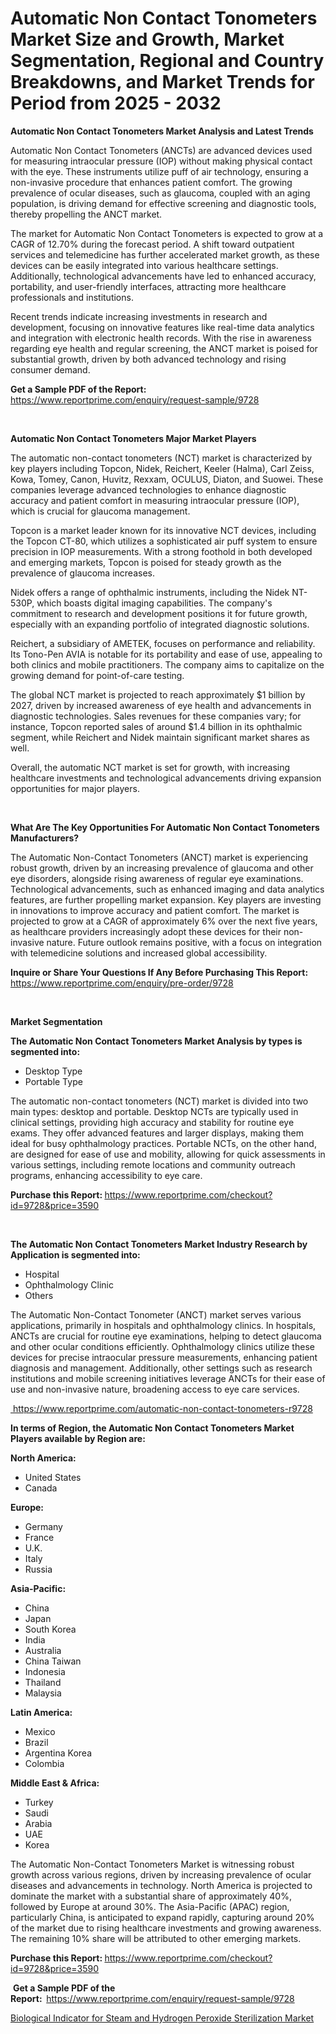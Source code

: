 <p><h1>Automatic Non Contact Tonometers Market Size and Growth, Market Segmentation, Regional and Country Breakdowns, and Market Trends for Period from 2025 -  2032</h1></p><p><strong>Automatic Non Contact Tonometers Market Analysis and Latest Trends</strong></p>
<p><p>Automatic Non Contact Tonometers (ANCTs) are advanced devices used for measuring intraocular pressure (IOP) without making physical contact with the eye. These instruments utilize puff of air technology, ensuring a non-invasive procedure that enhances patient comfort. The growing prevalence of ocular diseases, such as glaucoma, coupled with an aging population, is driving demand for effective screening and diagnostic tools, thereby propelling the ANCT market.</p><p>The market for Automatic Non Contact Tonometers is expected to grow at a CAGR of 12.70% during the forecast period. A shift toward outpatient services and telemedicine has further accelerated market growth, as these devices can be easily integrated into various healthcare settings. Additionally, technological advancements have led to enhanced accuracy, portability, and user-friendly interfaces, attracting more healthcare professionals and institutions. </p><p>Recent trends indicate increasing investments in research and development, focusing on innovative features like real-time data analytics and integration with electronic health records. With the rise in awareness regarding eye health and regular screening, the ANCT market is poised for substantial growth, driven by both advanced technology and rising consumer demand.</p></p>
<p><strong>Get a Sample PDF of the Report:&nbsp;</strong> <a href="https://www.reportprime.com/enquiry/request-sample/9728?utm_campaign=3248&utm_medium=2&utm_source=Github&utm_content=ia&utm_term=20032025&utm_id=automatic-non-contact-tonometers">https://www.reportprime.com/enquiry/request-sample/9728</a></p>
<p>&nbsp;</p>
<p><strong>Automatic Non Contact Tonometers Major Market Players</strong></p>
<p><p>The automatic non-contact tonometers (NCT) market is characterized by key players including Topcon, Nidek, Reichert, Keeler (Halma), Carl Zeiss, Kowa, Tomey, Canon, Huvitz, Rexxam, OCULUS, Diaton, and Suowei. These companies leverage advanced technologies to enhance diagnostic accuracy and patient comfort in measuring intraocular pressure (IOP), which is crucial for glaucoma management.</p><p>Topcon is a market leader known for its innovative NCT devices, including the Topcon CT-80, which utilizes a sophisticated air puff system to ensure precision in IOP measurements. With a strong foothold in both developed and emerging markets, Topcon is poised for steady growth as the prevalence of glaucoma increases.</p><p>Nidek offers a range of ophthalmic instruments, including the Nidek NT-530P, which boasts digital imaging capabilities. The company's commitment to research and development positions it for future growth, especially with an expanding portfolio of integrated diagnostic solutions.</p><p>Reichert, a subsidiary of AMETEK, focuses on performance and reliability. Its Tono-Pen AVIA is notable for its portability and ease of use, appealing to both clinics and mobile practitioners. The company aims to capitalize on the growing demand for point-of-care testing.</p><p>The global NCT market is projected to reach approximately $1 billion by 2027, driven by increased awareness of eye health and advancements in diagnostic technologies. Sales revenues for these companies vary; for instance, Topcon reported sales of around $1.4 billion in its ophthalmic segment, while Reichert and Nidek maintain significant market shares as well.</p><p>Overall, the automatic NCT market is set for growth, with increasing healthcare investments and technological advancements driving expansion opportunities for major players.</p></p>
<p>&nbsp;</p>
<p><strong>What Are The Key Opportunities For Automatic Non Contact Tonometers Manufacturers?</strong></p>
<p><p>The Automatic Non-Contact Tonometers (ANCT) market is experiencing robust growth, driven by an increasing prevalence of glaucoma and other eye disorders, alongside rising awareness of regular eye examinations. Technological advancements, such as enhanced imaging and data analytics features, are further propelling market expansion. Key players are investing in innovations to improve accuracy and patient comfort. The market is projected to grow at a CAGR of approximately 6% over the next five years, as healthcare providers increasingly adopt these devices for their non-invasive nature. Future outlook remains positive, with a focus on integration with telemedicine solutions and increased global accessibility.</p></p>
<p><strong>Inquire or Share Your Questions If Any Before Purchasing This Report:</strong> <a href="https://www.reportprime.com/enquiry/pre-order/9728?utm_campaign=3248&utm_medium=2&utm_source=Github&utm_content=ia&utm_term=20032025&utm_id=automatic-non-contact-tonometers">https://www.reportprime.com/enquiry/pre-order/9728</a></p>
<p>&nbsp;</p>
<p><strong>Market Segmentation</strong></p>
<p><strong>The Automatic Non Contact Tonometers Market Analysis by types is segmented into:</strong></p>
<p><ul><li>Desktop Type</li><li>Portable Type</li></ul></p>
<p><p>The automatic non-contact tonometers (NCT) market is divided into two main types: desktop and portable. Desktop NCTs are typically used in clinical settings, providing high accuracy and stability for routine eye exams. They offer advanced features and larger displays, making them ideal for busy ophthalmology practices. Portable NCTs, on the other hand, are designed for ease of use and mobility, allowing for quick assessments in various settings, including remote locations and community outreach programs, enhancing accessibility to eye care.</p></p>
<p><strong>Purchase this Report:&nbsp;</strong><a href="https://www.reportprime.com/checkout?id=9728&price=3590&utm_campaign=3248&utm_medium=2&utm_source=Github&utm_content=ia&utm_term=20032025&utm_id=automatic-non-contact-tonometers">https://www.reportprime.com/checkout?id=9728&price=3590</a></p>
<p>&nbsp;</p>
<p><strong>The Automatic Non Contact Tonometers Market Industry Research by Application is segmented into:</strong></p>
<p><ul><li>Hospital</li><li>Ophthalmology Clinic</li><li>Others</li></ul></p>
<p><p>The Automatic Non-Contact Tonometer (ANCT) market serves various applications, primarily in hospitals and ophthalmology clinics. In hospitals, ANCTs are crucial for routine eye examinations, helping to detect glaucoma and other ocular conditions efficiently. Ophthalmology clinics utilize these devices for precise intraocular pressure measurements, enhancing patient diagnosis and management. Additionally, other settings such as research institutions and mobile screening initiatives leverage ANCTs for their ease of use and non-invasive nature, broadening access to eye care services.</p></p>
<p><a href="https://www.reportprime.com/automatic-non-contact-tonometers-r9728?utm_campaign=3248&utm_medium=2&utm_source=Github&utm_content=ia&utm_term=20032025&utm_id=automatic-non-contact-tonometers">&nbsp;https://www.reportprime.com/automatic-non-contact-tonometers-r9728</a></p>
<p><strong>In terms of Region, the Automatic Non Contact Tonometers Market Players available by Region are:</strong></p>
<p>
    <p> <strong> North America: </strong>
        <ul>
            <li>United States</li>
            <li>Canada</li>
        </ul>
        </p> 
    <p> <strong> Europe: </strong>
        <ul>
            <li>Germany</li>
            <li>France</li>
            <li>U.K.</li>
            <li>Italy</li>
            <li>Russia</li>
        </ul>
        </p> 
    <p> <strong> Asia-Pacific: </strong>
        <ul>
            <li>China</li>
            <li>Japan</li>
            <li>South Korea</li>
            <li>India</li>
            <li>Australia</li>
            <li>China Taiwan</li>
            <li>Indonesia</li>
            <li>Thailand</li>
            <li>Malaysia</li>
        </ul>
        </p> 
    <p> <strong> Latin America: </strong>
        <ul>
            <li>Mexico</li>
            <li>Brazil</li>
            <li>Argentina Korea</li>
            <li>Colombia</li>
        </ul>
        </p> 
    <p> <strong> Middle East & Africa: </strong>
        <ul>
            <li>Turkey</li>
            <li>Saudi</li>
            <li>Arabia</li>
            <li>UAE</li>
            <li>Korea</li>
        </ul>
    </p>
    </p>
<p><p>The Automatic Non-Contact Tonometers Market is witnessing robust growth across various regions, driven by increasing prevalence of ocular diseases and advancements in technology. North America is projected to dominate the market with a substantial share of approximately 40%, followed by Europe at around 30%. The Asia-Pacific (APAC) region, particularly China, is anticipated to expand rapidly, capturing around 20% of the market due to rising healthcare investments and growing awareness. The remaining 10% share will be attributed to other emerging markets.</p></p>
<p><strong>Purchase this Report: </strong><a href="https://www.reportprime.com/checkout?id=9728&price=3590&utm_campaign=3248&utm_medium=2&utm_source=Github&utm_content=ia&utm_term=20032025&utm_id=automatic-non-contact-tonometers">https://www.reportprime.com/checkout?id=9728&price=3590</a></p>
<p>&nbsp;<strong>Get a Sample PDF of the Report:&nbsp;&nbsp;</strong><a href="https://www.reportprime.com/enquiry/request-sample/9728?utm_campaign=3248&utm_medium=2&utm_source=Github&utm_content=ia&utm_term=20032025&utm_id=automatic-non-contact-tonometers">https://www.reportprime.com/enquiry/request-sample/9728</a></p>
<p><strong></strong></p>
<p><p><a href="https://github.com/shamstirroc7/Market-Research-Report-List-1/blob/main/biological-indicator-for-steam-and-hydrogen-peroxide-sterilization-market.md?utm_campaign=3248&utm_medium=2&utm_source=Github&utm_content=ia&utm_term=20032025&utm_id=automatic-non-contact-tonometers">Biological Indicator for Steam and Hydrogen Peroxide Sterilization Market</a></p></p>